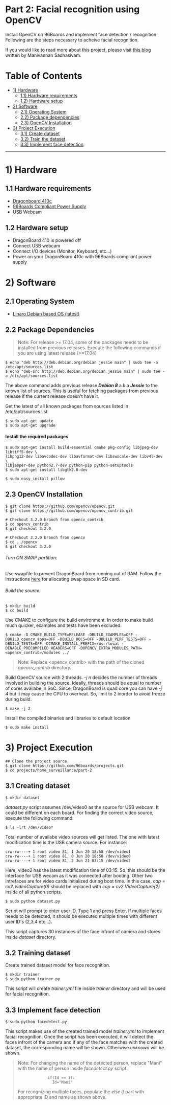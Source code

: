 # Part 2: Facial recognition using OpenCV

Install OpenCV on 96Boards and implement face detection / recognition. Following are the steps necessary
to acheive facial recognition.

If you would like to read more about this project, please visit [this blog](http://www.96boards.org/blog/part-2-home-surveillance-project-96boards/) written by Manivannan Sadhasivam.

# Table of Contents

- [1) Hardware](#1-hardware)
   - [1.1) Hardware requirements](#11-hardware-requirements)
   - [1.2) Hardware setup](#12-hardware-setup)
- [2) Software](#2-software)   
   - [2.1) Operating System](#21-operating-system)
   - [2.2) Package dependencies](#22-package-dependencies)
   - [2.3) OpenCV Installation](#23-opencv-installation)
- [3) Project Execution](#3-project-execution)
   - [3.1) Create dataset](#31-creating-dataset)
   - [3.2) Train the dataset](#32-training-dataset)
   - [3.3) Implement face detection](#33-implement-face-detection)

***

# 1) Hardware

## 1.1 Hardware requirements

- [Dragonboard 410c](http://www.96boards.org/product/dragonboard410c/)
- [96Boards Compliant Power Supply](http://www.96boards.org/product/power/)
- USB Webcam

## 1.2 Hardware setup

- DragonBoard 410 is powered off
- Connect USB webcam
- Connect I/O devices (Monitor, Keyboard, etc...)
- Power on your DragonBoard 410c with 96Boards compliant power supply

# 2) Software

## 2.1 Operating System

- [Linaro Debian based OS (latest)](https://github.com/96boards/documentation/blob/master/ConsumerEdition/DragonBoard-410c/Downloads/Debian.md)

## 2.2 Package Dependencies

> Note: For release >= 17.04, some of the packages needs to be installed from previous releases. Execute the following commands
if you are using latest release (>=17.04)

```shell
$ echo "deb http://deb.debian.org/debian jessie main" | sudo tee -a /etc/apt/sources.list
$ echo "deb-src http://deb.debian.org/debian jessie main" | sudo tee -a /etc/apt/sources.list
```
The above command adds previous release ***Debian 8*** a.k.a ***Jessie*** to the known list of sources. This is useful for fetching packages from previous release if the current release doesn't have it.

Get the latest of all known packages from sources listed in /etc/apt/sources.list

```shell
$ sudo apt-get update
$ sudo apt-get upgrade
```
#### Install the required packages

```shell
$ sudo apt-get install build-essential cmake pkg-config libjpeg-dev libtiff5-dev \
libpng12-dev libavcodec-dev libavformat-dev libswscale-dev libv4l-dev \
libjasper-dev python2.7-dev python-pip python-setuptools
$ sudo apt-get install libgtk2.0-dev

$ sudo easy_install pillow
```

## 2.3 OpenCV Installation

``` shell
$ git clone https://github.com/opencv/opencv.git
$ git clone https://github.com/opencv/opencv_contrib.git

# Checkout 3.2.0 branch from opencv_contrib
$ cd opencv_contrib
$ git checkout 3.2.0

# Checkout 3.2.0 branch from opencv
$ cd ../opencv
$ git checkout 3.2.0
```
###### Turn ON SWAP partition:

Use swapfile to prevent DragonBoard from running out of RAM. Follow the instructions [here](https://github.com/96boards/documentation/blob/master/ConsumerEdition/CE-Extras/Configuration/SDSwapSpace.md) for allocating swap space in SD card.

###### Build the source:

``` shell
$ mkdir build
$ cd build
```
Use CMAKE to configure the build environment. In order to make build much quicker, examples and tests have been excluded.

```shell
$ cmake -D CMAKE_BUILD_TYPE=RELEASE -DBUILD_EXAMPLES=OFF -DBUILD_opencv_apps=OFF -DBUILD_DOCS=OFF -DBUILD_PERF_TESTS=OFF -DBUILD_TESTS=OFF -DCMAKE_INSTALL_PREFIX=/usr/local -DENABLE_PRECOMPILED_HEADERS=OFF -DOPENCV_EXTRA_MODULES_PATH=<opencv_contrib>/modules ../
```

> Note: Replace <opencv_contrib> with the path of the cloned *opencv_contrib* directory.

Build OpenCV source with 2 threads. *-j n* decides the number of threads involved in building the source. Ideally, threads should be equal to number of cores availabe in SoC. Since, DragonBoard is quad core you can have *-j 4* but it may cause the CPU to overheat. So, limit to 2 inorder to avoid freeze during build.

```shell
$ make -j 2
```
Install the compiled binaries and libraries to default location

```shell
$ sudo make install
```

# 3) Project Execution

```shell
## Clone the project source 
$ git clone https://github.com/96boards/projects.git
$ cd projects/home_surveillance/part-2
```

## 3.1 Creating dataset

```shell
$ mkdir dataset
```
*dataset.py* script assumes /dev/video0 as the source for USB webcam. It could be different on each board. For finding the correct video source, execute the following command:

```shell
$ ls -lrt /dev/video*
```
Total number of availabe video sources will get listed. The one with latest modification time is the USB camera source.
For instance:

```shell
crw-rw----+ 1 root video 81, 1 Jun 20 18:58 /dev/video1
crw-rw----+ 1 root video 81, 0 Jun 20 18:58 /dev/video0
crw-rw----+ 1 root video 81, 2 Jun 21 03:15 /dev/video2
```
Here, video2 has the latest modification time of 03:15. So, this should be the interface for USB wecam as it was connected after booting. Other two intrefaces are for video cards initialized during boot time. In this case, *cap = cv2.VideoCapture(0)* should be replaced with *cap = cv2.VideoCapture(2)* inside of all python scripts.

```shell
$ sudo python dataset.py
```
Script will prompt to enter user ID. Type 1 and press Enter. If multiple faces needs to be detected, it should be
executed multiple times with different user ID's (2,3,4 etc...).

This script captures 30 instances of the face infront of camera and stores inside *dataset* directory.

## 3.2 Training dataset

Create trained dataset model for face recognition.

```shell
$ mkdir trainer
$ sudo python trainer.py
```
This script will create *trainer.yml* file inside *trainer* directory and will be used for facial recognition.

## 3.3 Implement face detection

```shell
$ sudo python facedetect.py
```
This script makes use of the created trained model *trainer.yml* to implement facial recognition. Once the script has been executed, it will detect the faces infront of the camera and if any of the face matches with the created dataset, the corresponding name will be shown. Otherwise *unknown* will be shown.

> Note: For changing the name of the detected person, replace "Mani" with the name of person inside *facedetect.py* script.
> ```shell
>              if(Id == 1):
>                Id="Mani"
> ```
> For recognizing multiple faces, populate the *else if* part with appropriate ID and name as shown above.
